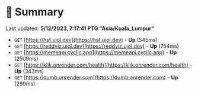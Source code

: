 # 📖 Summary
Last updated: **5/12/2023, 7:17:41 PTG "Asia/Kuala_Lumpur"**

- `GET` [https://hst.ujol.dev](https://hst.ujol.dev) - **Up** (545ms)
- `GET` [https://reddviz.ujol.dev](https://reddviz.ujol.dev) - **Up** (754ms)
- `GET` [https://memeapi.cyclic.app](https://memeapi.cyclic.app) - **Up** (2509ms)
- `GET` [https://klik.onrender.com/health](https://klik.onrender.com/health) - **Up** (343ms)
- `GET` [https://dumb.onrender.com](https://dumb.onrender.com) - **Up** (299ms)
